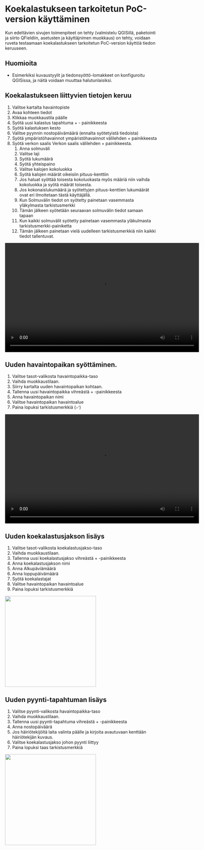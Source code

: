 # Koekalastukseen tarkoitetun PoC-version käyttäminen

Kun edeltävien sivujen toimenpiteet on tehty (valmistelu QGISillä, paketointi ja siirto QFieldiin, asetusten ja käyttäjnimen muokkaus) on tehty, voidaan ruveta testaamaan koekalastukseen tarkoitetun PoC-version käyttöä tiedon keruuseen. 

## Huomioita 

- Esimerkiksi kuvaustyylit ja tiedonsyöttö-lomakkeet on konfiguroitu QGISissa, ja näitä voidaan muuttaa halutunlaisiksi.

## Koekalastukseen liittyvien tietojen keruu 
1. Valitse kartalta havaintopiste
2. Avaa kohteen tiedot
3. Klikkaa muokkaustila päälle
4. Syötä uusi kalastus tapahtuma + - painikkeesta
5. Syötä kalastuksen kesto
6. Valitse pyynnin nostopäivämäärä (ennalta syötetyistä tiedoista)
7. Syötä ympäristöhavainnot ympäristöhavainnot välilehden + painikkeesta
8. Syötä verkon saalis Verkon saalis välilehden + painikkeesta.
   1. Anna solmuväli
   2. Valitse laji
   3. Syötä lukumäärä
   4. Syötä yhteispaino
   5. Valitse kalojen kokoluokka
   6. Syötä kalojen määrät oikeisiin pituus-kenttiin
   7. Jos haluat syöttää toisesta kokoluokasta myös määriä niin vaihda kokoluokka ja syötä määrät toisesta.
   8. Jos kokonaislukumäärä ja syötettyjen pituus-kenttien lukumäärät ovat eri ilmoitetaan tästä käyttäjällä.
   9. Kun Solmuvälin tiedot on syötetty painetaan vasemmasta yläkylmasta tarkistusmerkki
   10. Tämän jälkeen syötetään seuraavan solmuvälin tiedot samaan tapaan
   11. Kun kaikki solmuvälit syötetty painetaan vasemmasta yläkulmasta tarkistusmerkki-painiketta
   12. Tämän jälkeen painetaan vielä uudelleen tarkistusmerkkiä niin kaikki tiedot tallentuvat.

<video width="640" height="360" controls>
  <source src="img/koekalastustietojen_lisays.mp4" type="video/mp4">
  Your browser does not support the video tag.
</video>

## Uuden havaintopaikan syöttäminen.
1. Valitse tasot-valikosta havaintopaikka-taso
2. Vaihda muokkaustilaan.
3. Siirry kartalta uuden havaintopaikan kohtaan.
4. Tallenna uusi havaintopaikka vihreästä + -painikkeesta
5. Anna havaintopaikan nimi
6. Valitse havaintopaikan havaintoalue
7. Paina lopuksi tarkistusmerkkiä (:white_check_mark:)

<video width="640" height="360" controls>
  <source src="img/havaintopaikan_lisays.mp4" type="video/mp4">
  Your browser does not support the video tag.
</video>

## Uuden koekalastusjakson lisäys
1. Valitse tasot-valikosta koekalastusjakso-taso
2. Vaihda muokkaustilaan.
3. Tallenna uusi koekalastusjakso vihreästä + -painikkeesta
4. Anna koekalastusjakson nimi
5. Anna Alkupäviämäärä
6. Anna loppupäivämäärä
7. Syötä koekalastajat
8. Valitse havaintopaikan havaintoalue
9. Paina lopuksi tarkistusmerkkiä

[<img src="img/koekalastusjakso.gif" width="300" />](img/koekalastusjakso.gif)

## Uuden pyynti-tapahtuman lisäys
1. Valitse pyynti-valikosta havaintopaikka-taso
2. Vaihda muokkaustilaan.
3. Tallenna uusi pyynti-tapahtuma vihreästä + -painikkeesta
4. Anna nostopäiväärä
5. Jos häiriötekijöitä laita valinta päälle ja kirjoita avautuvaan kenttään häiriötekijän kuvaus.
6. Valitse koekalastusjakso johon pyynti liittyy
7. Paina lopuksi taas tarkistusmerkkiä

[<img src="img/pyynti.gif" width="300" />](img/pyynti.gif)

